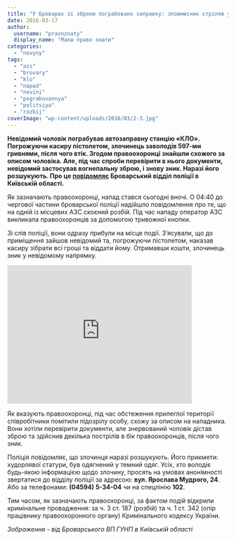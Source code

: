 ```yaml
---
title: "У Броварах зі зброєю пограбовано заправку: зловмисник стріляв у поліцейських та втік"
date: 2016-03-17
author: 
  username: "pravoznaty"
  display_name: "Маєш право знати"
categories: 
  - "novyny"
tags: 
  - "azs"
  - "brovary"
  - "klo"
  - "napad"
  - "novini"
  - "pograbuvannya"
  - "politsiya"
  - "rozbij"
coverImage: "wp-content/uploads/2016/03/2-3.jpg"
---
```


**Невідомий чоловік пограбував автозаправну станцію «КЛО». Погрожуючи касиру пістолетом, злочинець заволодів 597-ми гривнями, після чого втік. Згодом правоохоронці знайшли схожого за описом чоловіка. Але, під час спроби перевірити в нього документи, невідомий застосував вогнепальну зброю, і знову зник. Наразі його розшукують. Про це [повідомляє](https://www.kv.npu.gov.ua/uk/publish/article/196306) Броварський відділ поліції в Київській області.**

Як зазначають правоохоронці, напад стався сьогодні вночі. О 04:40 до чергової частини броварської поліції надійшло повідомлення про те, що на одній із місцевих АЗС скоєний розбій. Під час нападу оператор АЗС викликала правоохоронців за допомогою тривожної кнопки.

Зі слів поліції, вони одразу прибули на місце події. З’ясували, що до приміщення зайшов невідомий та, погрожуючи пістолетом, наказав касиру зібрати всі гроші та віддати йому. Отримавши кошти, злочинець зник у невідомому напрямку.

<iframe src="https://www.youtube.com/embed/70oN8iJ1bK8" width="420" height="315" frameborder="0" allowfullscreen="allowfullscreen"></iframe>

Як вказують правоохоронці, під час обстеження прилеглої території співробітники помітили підозрілу особу, схожу за описом на нападника. Вони хотіли перевірити документи, але знервований чоловік дістав зброю та здійснив декілька пострілів в бік правоохоронців, після чого зник.

Поліція повідомляє, що злочинця наразі розшукують. Його прикмети: худорлявої статури, був одягнений у темний одяг. Усіх, хто володіє будь-якою інформацією щодо злочину, просять на умовах анонімності звертатися до відділу поліції за адресою: **вул. Ярослава Мудрого, 24**. Або за телефонами: **(04594) 5-34-04** чи на спецлінію **102**.

Тим часом, як зазначають правоохоронці, за фактом подій відкрили кримінальне провадження: за ч. 3 ст. 187 (розбій) та ч. 1 ст. 342 (опір працівнику правоохоронного органу) Кримінального кодексу України.

_Зображення - від Броварського ВП ГУНП в Київській області_

